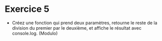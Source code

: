 # Exercice 5

- Créez une fonction qui prend deux paramètres, retourne le reste de la division du premier par le deuxième, et affiche le résultat avec console.log. (Modulo)